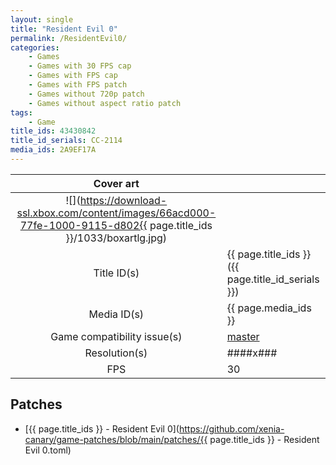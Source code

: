 ```yaml
---
layout: single
title: "Resident Evil 0"
permalink: /ResidentEvil0/
categories:
    - Games
    - Games with 30 FPS cap
    - Games with FPS cap
    - Games with FPS patch
    - Games without 720p patch
    - Games without aspect ratio patch
tags:
    - Game
title_ids: 43430842
title_id_serials: CC-2114
media_ids: 2A9EF17A
---
```


| Cover art                   |                                                                                        |
| :-------:                   | :-                                                                                     |
| ![](https://download-ssl.xbox.com/content/images/66acd000-77fe-1000-9115-d802{{ page.title_ids }}/1033/boxartlg.jpg) |
| Title ID(s)                 | {{ page.title_ids }} ({{ page.title_id_serials }})                                     |
| Media ID(s)                 | {{ page.media_ids }}                                                                   |
| Game compatibility issue(s) | [master](https://github.com/xenia-project/game-compatibility/issues/1133)              |
| Resolution(s)               | ####x###                                                                               |
| FPS                         | 30                                                                                     |

## Patches
* [{{ page.title_ids }} - Resident Evil 0](https://github.com/xenia-canary/game-patches/blob/main/patches/{{ page.title_ids }} - Resident Evil 0.toml)

<!--This page was generated by a script. You can remove this comment once the page is verified to be free of mistakes.-->
